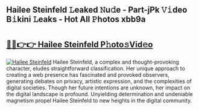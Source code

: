 ## Hailee Steinfeld 𝙻eaked 𝙽u𝚍e - Part-jPk 𝚅𝚒deo B𝚒kini 𝙻eaks - Hot All 𝙿hotos xbb9a

# <h2><a href="http://ld64t1u.urlbe.top/?page=Hailee+Steinfeld">🔗🔗👉👉 Hailee Steinfeld P𝚑oto𝚜Vid𝚎o</a></h2>

[![Hailee Steinfeld](https://i.imgur.com/eBuTRDB.gif)](http://ld64t1u.urlbe.top/?page=Hailee+Steinfeld)
Hailee Steinfeld, a complex and thought-provoking character, eludes straightforward classification. Her unique approach to creating a web presence has fascinated and provoked observers, generating debates on privacy, artistic expression, and the complexities of digital societies. Though her future intentions are unknown, her impact on the digital landscape is profound. Unyielding determination and undeniable magnetism propel Hailee Steinfeld to new heights in the digital community.
